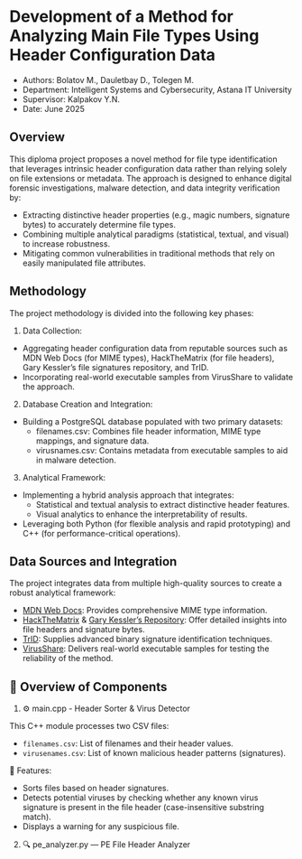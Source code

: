 # Development of a Method for Analyzing Main File Types Using Header Configuration Data

- Authors: Bolatov M., Dauletbay D., Tolegen M.
- Department: Intelligent Systems and Cybersecurity, Astana IT University
- Supervisor: Kalpakov Y.N.
- Date: June 2025

## Overview

This diploma project proposes a novel method for file type identification that leverages intrinsic header configuration data rather than relying solely on file extensions or metadata. The approach is designed to enhance digital forensic investigations, malware detection, and data integrity verification by:

- Extracting distinctive header properties (e.g., magic numbers, signature bytes) to accurately determine file types.
- Combining multiple analytical paradigms (statistical, textual, and visual) to increase robustness.
- Mitigating common vulnerabilities in traditional methods that rely on easily manipulated file attributes.

## Methodology

The project methodology is divided into the following key phases:

1. Data Collection:
- Aggregating header configuration data from reputable sources such as MDN Web Docs (for MIME types), HackTheMatrix (for file headers), Gary Kessler’s file signatures repository, and TrID.
- Incorporating real-world executable samples from VirusShare to validate the approach.

2. Database Creation and Integration:
- Building a PostgreSQL database populated with two primary datasets:
  - filenames.csv: Combines file header information, MIME type mappings, and signature data.
  - virusnames.csv: Contains metadata from executable samples to aid in malware detection.

3. Analytical Framework:
- Implementing a hybrid analysis approach that integrates:
  - Statistical and textual analysis to extract distinctive header features.
  - Visual analytics to enhance the interpretability of results.
- Leveraging both Python (for flexible analysis and rapid prototyping) and C++ (for performance-critical operations).

## Data Sources and Integration

The project integrates data from multiple high-quality sources to create a robust analytical framework:
- [MDN Web Docs](https://developer.mozilla.org/en-US/docs/Web/HTTP/MIME_types/Common_types): Provides comprehensive MIME type information.
- [HackTheMatrix](https://hackthematrixforlife.wordpress.com/file-headers/ ) & [Gary Kessler’s Repository](https://www.garykessler.net/library/file_sigs.html): Offer detailed insights into file headers and signature bytes.
- [TrID]( https://mark0.net/soft-trid-e.html): Supplies advanced binary signature identification techniques.
- [VirusShare](https://virusshare.com/): Delivers real-world executable samples for testing the reliability of the method.

## 🧠 Overview of Components

1. ⚙️ main.cpp - Header Sorter & Virus Detector

This C++ module processes two CSV files:
- ```filenames.csv```: List of filenames and their header values.
- ```virusenames.csv```: List of known malicious header patterns (signatures).

📌 Features:
- Sorts files based on header signatures.
- Detects potential viruses by checking whether any known virus signature is present in the file header (case-insensitive substring match).
- Displays a warning for any suspicious file.

2. 🔍 pe_analyzer.py — PE File Header Analyzer
